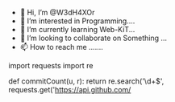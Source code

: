 - 👋 Hi, I’m @W3dH4XOr
- 👀 I’m interested in Programming....
- 🌱 I’m currently learning Web-KiT...
- 💞️ I’m looking to collaborate on Something ...
- 📫 How to reach me .......

<!---
W3dH4XOr/W3dH4XOr is a ✨ special ✨ repository because its `README.md` (this file) appears on your GitHub profile.
You can click the Preview link to take a look at your changes.
--->

import requests
import re

def commitCount(u, r):
	return re.search('\d+$', requests.get('https://api.github.com/
